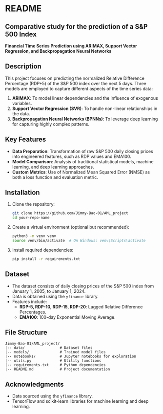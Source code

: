 # README

## Comparative study for the prediction of a S&P 500 Index
**Financial Time Series Prediction using ARIMAX, Support Vector Regression, and Backpropagation Neural Networks**

## Description
This project focuses on predicting the normalized Relative Difference Percentage (RDP+5) of the S&P 500 index over the next 5 days. Three models are employed to capture different aspects of the time series data:
1. **ARIMAX**: To model linear dependencies and the influence of exogenous variables.
2. **Support Vector Regression (SVR)**: To handle non-linear relationships in the data.
3. **Backpropagation Neural Networks (BPNNs)**: To leverage deep learning for capturing highly complex patterns.

## Key Features
- **Data Preparation**: Transformation of raw S&P 500 daily closing prices into engineered features, such as RDP values and EMA100.
- **Model Comparison**: Analysis of traditional statistical models, machine learning, and deep learning approaches.
- **Custom Metrics**: Use of Normalized Mean Squared Error (NMSE) as both a loss function and evaluation metric.

## Installation

1. Clone the repository:
   ```bash
   git clone https://github.com/Jimmy-Bao-01/AML_project
   cd your-repo-name
   ```
2. Create a virtual environment (optional but recommended):
   ```bash
   python3 -m venv venv
   source venv/bin/activate  # On Windows: venv\Scripts\activate
   ```
3. Install required dependencies:
   ```bash
   pip install -r requirements.txt
   ```

## Dataset
- The dataset consists of daily closing prices of the S&P 500 index from January 1, 2005, to January 1, 2024.
- Data is obtained using the `yfinance` library.
- Features include:
  - **RDP-5, RDP-10, RDP-15, RDP-20**: Lagged Relative Difference Percentages.
  - **EMA100**: 100-day Exponential Moving Average.


## File Structure
```
Jimmy-Bao-01/AML_project/
|-- data/                # Dataset files
|-- models/              # Trained model files
|-- notebooks/           # Jupyter notebooks for exploration
|-- utils.py             # Utility functions
|-- requirements.txt     # Python dependencies
|-- README.md            # Project documentation
```

## Acknowledgments
- Data sourced using the `yfinance` library.
- TensorFlow and scikit-learn libraries for machine learning and deep learning.
